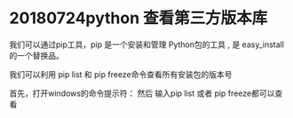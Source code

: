 # 20180724python 查看第三方版本库

我们可以通过pip工具，pip 是一个安装和管理 Python包的工具 , 是 easy_install 的一个替换品。

我们可以利用  pip list 和 pip freeze命令查看所有安装包的版本号

首先，打开windows的命令提示符：  然后  输入pip list  或者 pip freeze都可以查看